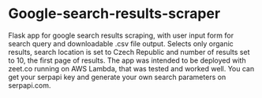 # Google-search-results-scraper
Flask app for google search results scraping, with user input form for search query and downloadable .csv file output. Selects only organic results, search location is set to Czech Republic and number of results set to 10, the first page of results.
The app was intended to be deployed with zeet.co running on AWS Lambda, that was tested and worked well.
You can get your serpapi key and generate your own search parameters on serpapi.com.
